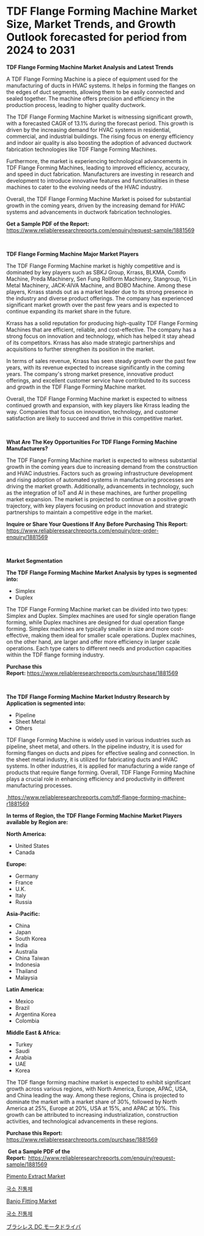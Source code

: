 <p><h1>TDF Flange Forming Machine Market Size, Market Trends, and Growth Outlook forecasted for period from 2024 to 2031</h1></p><p><strong>TDF Flange Forming Machine Market Analysis and Latest Trends</strong></p>
<p><p>A TDF Flange Forming Machine is a piece of equipment used for the manufacturing of ducts in HVAC systems. It helps in forming the flanges on the edges of duct segments, allowing them to be easily connected and sealed together. The machine offers precision and efficiency in the production process, leading to higher quality ductwork.</p><p>The TDF Flange Forming Machine Market is witnessing significant growth, with a forecasted CAGR of 13.1% during the forecast period. This growth is driven by the increasing demand for HVAC systems in residential, commercial, and industrial buildings. The rising focus on energy efficiency and indoor air quality is also boosting the adoption of advanced ductwork fabrication technologies like TDF Flange Forming Machines.</p><p>Furthermore, the market is experiencing technological advancements in TDF Flange Forming Machines, leading to improved efficiency, accuracy, and speed in duct fabrication. Manufacturers are investing in research and development to introduce innovative features and functionalities in these machines to cater to the evolving needs of the HVAC industry.</p><p>Overall, the TDF Flange Forming Machine Market is poised for substantial growth in the coming years, driven by the increasing demand for HVAC systems and advancements in ductwork fabrication technologies.</p></p>
<p><strong>Get a Sample PDF of the Report:&nbsp;</strong> <a href="https://www.reliableresearchreports.com/enquiry/request-sample/1881569">https://www.reliableresearchreports.com/enquiry/request-sample/1881569</a></p>
<p>&nbsp;</p>
<p><strong>TDF Flange Forming Machine Major Market Players</strong></p>
<p><p>The TDF Flange Forming Machine market is highly competitive and is dominated by key players such as SBKJ Group, Krrass, BLKMA, Comifo Machine, Preda Machinery, Sen Fung Rollform Machinery, Stangroup, Yi Lin Metal Machinery, JACK-AIVA Machine, and BOBO Machine. Among these players, Krrass stands out as a market leader due to its strong presence in the industry and diverse product offerings. The company has experienced significant market growth over the past few years and is expected to continue expanding its market share in the future.</p><p>Krrass has a solid reputation for producing high-quality TDF Flange Forming Machines that are efficient, reliable, and cost-effective. The company has a strong focus on innovation and technology, which has helped it stay ahead of its competitors. Krrass has also made strategic partnerships and acquisitions to further strengthen its position in the market.</p><p>In terms of sales revenue, Krrass has seen steady growth over the past few years, with its revenue expected to increase significantly in the coming years. The company's strong market presence, innovative product offerings, and excellent customer service have contributed to its success and growth in the TDF Flange Forming Machine market.</p><p>Overall, the TDF Flange Forming Machine market is expected to witness continued growth and expansion, with key players like Krrass leading the way. Companies that focus on innovation, technology, and customer satisfaction are likely to succeed and thrive in this competitive market.</p></p>
<p>&nbsp;</p>
<p><strong>What Are The Key Opportunities For TDF Flange Forming Machine Manufacturers?</strong></p>
<p><p>The TDF Flange Forming Machine market is expected to witness substantial growth in the coming years due to increasing demand from the construction and HVAC industries. Factors such as growing infrastructure development and rising adoption of automated systems in manufacturing processes are driving the market growth. Additionally, advancements in technology, such as the integration of IoT and AI in these machines, are further propelling market expansion. The market is projected to continue on a positive growth trajectory, with key players focusing on product innovation and strategic partnerships to maintain a competitive edge in the market.</p></p>
<p><strong>Inquire or Share Your Questions If Any Before Purchasing This Report:</strong> <a href="https://www.reliableresearchreports.com/enquiry/pre-order-enquiry/1881569">https://www.reliableresearchreports.com/enquiry/pre-order-enquiry/1881569</a></p>
<p>&nbsp;</p>
<p><strong>Market Segmentation</strong></p>
<p><strong>The TDF Flange Forming Machine Market Analysis by types is segmented into:</strong></p>
<p><ul><li>Simplex</li><li>Duplex</li></ul></p>
<p><p>The TDF Flange Forming Machine market can be divided into two types: Simplex and Duplex. Simplex machines are used for single operation flange forming, while Duplex machines are designed for dual operation flange forming. Simplex machines are typically smaller in size and more cost-effective, making them ideal for smaller scale operations. Duplex machines, on the other hand, are larger and offer more efficiency in larger scale operations. Each type caters to different needs and production capacities within the TDF flange forming industry.</p></p>
<p><strong>Purchase this Report:&nbsp;</strong><a href="https://www.reliableresearchreports.com/purchase/1881569">https://www.reliableresearchreports.com/purchase/1881569</a></p>
<p>&nbsp;</p>
<p><strong>The TDF Flange Forming Machine Market Industry Research by Application is segmented into:</strong></p>
<p><ul><li>Pipeline</li><li>Sheet Metal</li><li>Others</li></ul></p>
<p><p>TDF Flange Forming Machine is widely used in various industries such as pipeline, sheet metal, and others. In the pipeline industry, it is used for forming flanges on ducts and pipes for effective sealing and connection. In the sheet metal industry, it is utilized for fabricating ducts and HVAC systems. In other industries, it is applied for manufacturing a wide range of products that require flange forming. Overall, TDF Flange Forming Machine plays a crucial role in enhancing efficiency and productivity in different manufacturing processes.</p></p>
<p><a href="https://www.reliableresearchreports.com/tdf-flange-forming-machine-r1881569">&nbsp;https://www.reliableresearchreports.com/tdf-flange-forming-machine-r1881569</a></p>
<p><strong>In terms of Region, the TDF Flange Forming Machine Market Players available by Region are:</strong></p>
<p>
    <p> <strong> North America: </strong>
        <ul>
            <li>United States</li>
            <li>Canada</li>
        </ul>
        </p> 
    <p> <strong> Europe: </strong>
        <ul>
            <li>Germany</li>
            <li>France</li>
            <li>U.K.</li>
            <li>Italy</li>
            <li>Russia</li>
        </ul>
        </p> 
    <p> <strong> Asia-Pacific: </strong>
        <ul>
            <li>China</li>
            <li>Japan</li>
            <li>South Korea</li>
            <li>India</li>
            <li>Australia</li>
            <li>China Taiwan</li>
            <li>Indonesia</li>
            <li>Thailand</li>
            <li>Malaysia</li>
        </ul>
        </p> 
    <p> <strong> Latin America: </strong>
        <ul>
            <li>Mexico</li>
            <li>Brazil</li>
            <li>Argentina Korea</li>
            <li>Colombia</li>
        </ul>
        </p> 
    <p> <strong> Middle East & Africa: </strong>
        <ul>
            <li>Turkey</li>
            <li>Saudi</li>
            <li>Arabia</li>
            <li>UAE</li>
            <li>Korea</li>
        </ul>
    </p>
    </p>
<p><p>The TDF flange forming machine market is expected to exhibit significant growth across various regions, with North America, Europe, APAC, USA, and China leading the way. Among these regions, China is projected to dominate the market with a market share of 30%, followed by North America at 25%, Europe at 20%, USA at 15%, and APAC at 10%. This growth can be attributed to increasing industrialization, construction activities, and technological advancements in these regions.</p></p>
<p><strong>Purchase this Report: </strong><a href="https://www.reliableresearchreports.com/purchase/1881569">https://www.reliableresearchreports.com/purchase/1881569</a></p>
<p>&nbsp;<strong>Get a Sample PDF of the Report:&nbsp;&nbsp;</strong><a href="https://www.reliableresearchreports.com/enquiry/request-sample/1881569">https://www.reliableresearchreports.com/enquiry/request-sample/1881569</a></p>
<p><strong></strong></p>
<p><p><a href="https://issuu.com/reportprime-2/docs/pimento-extract-market-size-2030.pptx">Pimento Extract Market</a></p><p><a href="https://github.com/Madalyell456456/Market-Research-Report-List-1/blob/main/901034634205.md">국소 진통제</a></p><p><a href="https://github.com/luckyshygirl/Market-Research-Report-List-4/blob/main/banjo-fitting-market.md">Banjo Fitting Market</a></p><p><a href="https://github.com/vs019sa3m8x/Market-Research-Report-List-1/blob/main/280992734204.md">국소 진통제</a></p><p><a href="https://github.com/kegley4963/Market-Research-Report-List-1/blob/main/460550538125.md">ブラシレス DC モータドライバ</a></p></p>